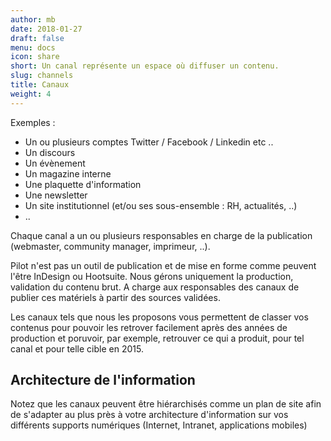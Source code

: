 ```yaml
---
author: mb
date: 2018-01-27
draft: false
menu: docs
icon: share
short: Un canal représente un espace où diffuser un contenu.
slug: channels
title: Canaux
weight: 4
---
```


Exemples :

- Un ou plusieurs comptes Twitter / Facebook / Linkedin etc ..
- Un discours
- Un évènement
- Un magazine interne
- Une plaquette d'information
- Une newsletter
- Un site institutionnel (et/ou ses sous-ensemble : RH, actualités, ..)
- ..

Chaque canal a un ou plusieurs responsables en charge de la publication (webmaster, community manager, imprimeur, ..).

Pilot n'est pas un outil de publication et de mise en forme comme peuvent l'être InDesign ou Hootsuite. Nous gérons uniquement la production, validation du contenu brut. A charge aux responsables des canaux de publier ces matériels à partir des sources validées.

Les canaux tels que nous les proposons vous permettent de classer vos contenus pour pouvoir les retrover facilement après des années de production et poruvoir, par exemple, retrouver ce qui a produit, pour tel canal et pour telle cible en 2015.

## Architecture de l'information

Notez que les canaux peuvent être hiérarchisés comme un plan de site afin de s'adapter au plus près à votre architecture d'information sur vos différents supports numériques (Internet, Intranet, applications mobiles)

